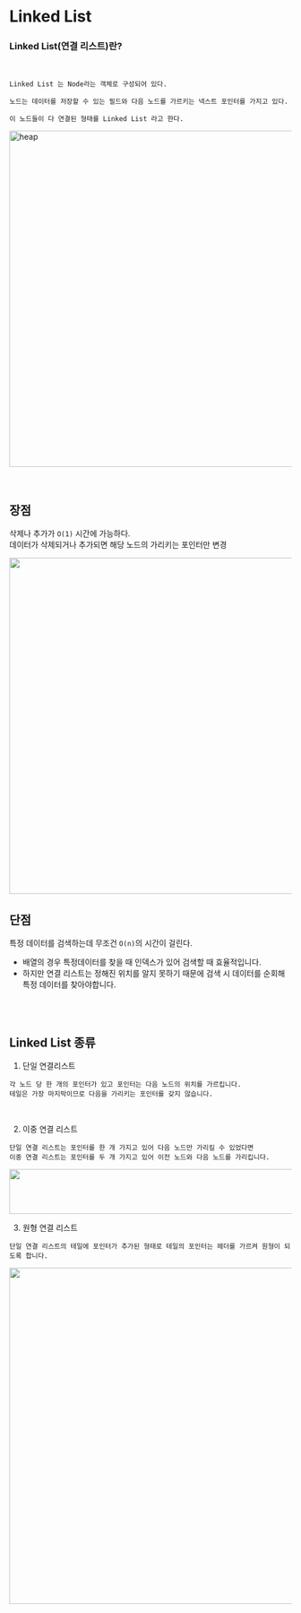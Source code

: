 # **Linked List**

### **Linked List(연결 리스트)란**?
<br>

```
Linked List 는 Node라는 객체로 구성되어 있다.

노드는 데이터를 저장할 수 있는 필드와 다음 노드를 가르키는 넥스트 포인터를 가지고 있다.

이 노드들이 다 연결된 형태를 Linked List 라고 한다.
```

<img width="600" alt="heap" src =https://user-images.githubusercontent.com/96968834/213112430-29b24407-17fa-4d43-a211-8c601dc45c05.jpg>
</p>
<br>

## 장점

삭제나 추가가 ```O(1)``` 시간에 가능하다.<br>
데이터가 삭제되거나 추가되면 해당 노드의 가리키는 포인터만 변경

<img width="600" src =https://user-images.githubusercontent.com/96968834/213113596-cb32dbc6-31c0-4d9a-b4f9-d5af984ffd4f.jpg>

<br>

## 단점

특정 데이터를 검색하는데 무조건 ```O(n)```의 시간이 걸린다.<br>

- 배열의 경우 특정데이터를 찾을 때 인덱스가 있어 검색할 때 효율적입니다.<br>
- 하지만 연결 리스트는 정해진 위치를 알지 못하기 때문에 검색 시 데이터를 순회해 특정 데이터를 찾아야합니다.

<br><br>

## Linked List 종류
1. 단일 연결리스트<br>
```
각 노드 당 한 개의 포인터가 있고 포인터는 다음 노드의 위치를 가르킵니다.
테일은 가장 마지막이므로 다음을 가리키는 포인터를 갖지 않습니다.
```
<br>

2. 이중 연결 리스트<br>
```
단일 연결 리스트는 포인터를 한 개 가지고 있어 다음 노드만 가리킬 수 있었다면
이중 연결 리스트는 포인터를 두 개 가지고 있어 이전 노드와 다음 노드를 가리킵니다.
```

<img width="600" height="80" src=https://user-images.githubusercontent.com/96968834/213115169-6a1ddf7b-3d3d-42a8-adf2-430935f91b7d.jpg>

<br>

3. 원형 연결 리스트<br>
```
단일 연결 리스트의 테일에 포인터가 추가된 형태로 테일의 포인터는 헤더를 가르켜 원형이 되도록 합니다.
```

<img width="600" src=https://user-images.githubusercontent.com/96968834/213116683-d9d0cc2a-c89b-4760-85da-795e5dca7e3e.jpg>


